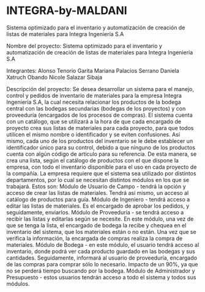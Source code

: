 # INTEGRA-by-MALDANI
Sistema optimizado para el inventario y automatización de creación de listas de materiales para Integra Ingeniería S.A

Nombre del proyecto: Sistema optimizado para el inventario y automatización de creación de listas de materiales para Integra Ingeniería S.A

Integrantes: Alonso Tenorio Garita Mariana Palacios Serrano Daniela Xatruch Obando Nicole Salazar Sibaja

Descripción del proyecto: Se desea desarrollar un sistema para el manejo, control y pedidos de inventario de materiales para la empresa Integra Ingeniería S.A, la cual necesita relacionar los productos de la bodega central con las bodegas secundarias (bodegas de los proyectos) y con proveeduría (encargados de los procesos de compras). El sistema cuenta con un catálogo, que se utilizará a la hora de que cada encargado de proyecto crea sus listas de materiales para cada proyecto, para que todos utilicen el mismo nombre o identificador y se eviten confusiones. Así mismo, cada uno de los productos del inventario se le debe establecer un identificador único para su control, debido a que ninguno de los productos cuenta con algún código de articulo para su referencia. De esta manera, se crea una lista, según el catálogo de productos con el que dispone la empresa, con todo el inventario disponible para el uso en cada proyecto de la compañía. La empresa requiere que el sistema sea utilizado por distintos departamentos, por lo cual se necesitan distintos módulos en los que se trabajará. Estos son: Módulo de Usuario de Campo - tendrá la opción y acceso de crear las listas de materiales. Tendrá así mismo, un acceso al catálogo de productos para guía. Módulo de Ingeniero - tendrá acceso a editar las listas de materiales. Es el encargado de aprobar los pedidos, y seguidamente, enviarlos. Módulo de Proveeduría - se tendrá acceso a recibir las listas y editarlas según se necesite. En este módulo, una vez de que se tenga la lista, el encargado de bodega la recibe y chequea en el inventario del sistema, que los materiales están o no están. Una vez que se verifica la información, la encargada de compras realiza la compra de materiales. Módulo de Bodega - en este módulo, el usuario tendrá acceso al inventario, donde podrá ver cada producto guardado en las bodegas y sus cantidades. Seguidamente, informará al usuario de proveeduría, encargado de las compras para comprar sólo lo necesario. Impacto de un 90%, ya que no se perderá tiempo buscando por la bodega. Módulo de Administrador y Presupuesto - estos usuarios tendrán acceso a todo el sistema y todos sus módulos.
